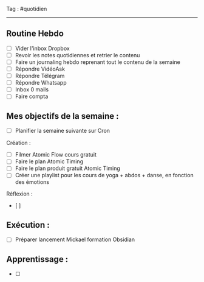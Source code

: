 Tag : #quotidien 
***

## Routine Hebdo 
- [ ] Vider l'inbox Dropbox
- [ ] Revoir les notes quotidiennes et retrier le contenu
- [ ] Faire un journaling hebdo reprenant tout le contenu de la semaine
- [ ] Répondre VidéoAsk
- [ ] Répondre Télégram
- [ ] Répondre Whatsapp 
- [ ] Inbox 0 mails
- [ ] Faire compta 

## Mes objectifs de la semaine : 
- [ ] Planifier la semaine suivante sur Cron 

Création : 
- [ ] Filmer Atomic Flow cours gratuit 
- [ ] Faire le plan Atomic Timing
- [ ] Faire le plan produit gratuit Atomic Timing
- [ ] Créer une playlist pour les cours de yoga + abdos + danse, en fonction des émotions

Réflexion : 
- [ ] 
 
## Exécution : 
- [ ] Préparer lancement Mickael formation Obsidian

## Apprentissage : 
- [ ] 


 
